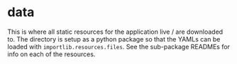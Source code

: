 # data

This is where all static resources for the application live / are downloaded to. The directory is
setup as a python package so that the YAMLs can be loaded with `importlib.resources.files`.
See the sub-package READMEs for info on each of the resources.
